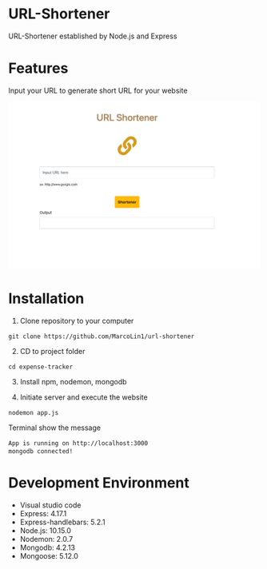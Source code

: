 # URL-Shortener
URL-Shortener established by Node.js and Express

# Features
Input your URL to generate short URL for your website 

![image](https://github.com/MarcoLin1/url-shortener/blob/master/URL%20Shortener.png)

# Installation
1. Clone repository to your computer
```
git clone https://github.com/MarcoLin1/url-shortener
```
2. CD to project folder
```
cd expense-tracker
```
3. Install npm, nodemon, mongodb 

4. Initiate server and execute the website
```
nodemon app.js
```
Terminal show the message 
```
App is running on http://localhost:3000 
mongodb connected!
```

# Development Environment 
* Visual studio code 
* Express: 4.17.1
* Express-handlebars: 5.2.1
* Node.js: 10.15.0
* Nodemon: 2.0.7
* Mongodb: 4.2.13
* Mongoose: 5.12.0
